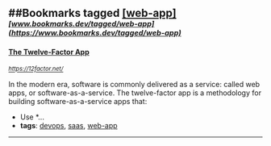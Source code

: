 ##Bookmarks tagged [[web-app]](https://www.bookmarks.dev?q=[web-app])
_<sup><sup>[www.bookmarks.dev/tagged/web-app](https://www.bookmarks.dev/tagged/web-app)</sup></sup>_
---
#### [The Twelve-Factor App ](https://12factor.net/)
_<sup>https://12factor.net/</sup>_

In the modern era, software is commonly delivered as a service: called web apps, or software-as-a-service. The twelve-factor app is a methodology for building software-as-a-service apps that:

* Use *...
* **tags**: [devops](../tagged/devops.md), [saas](../tagged/saas.md), [web-app](../tagged/web-app.md)
---
